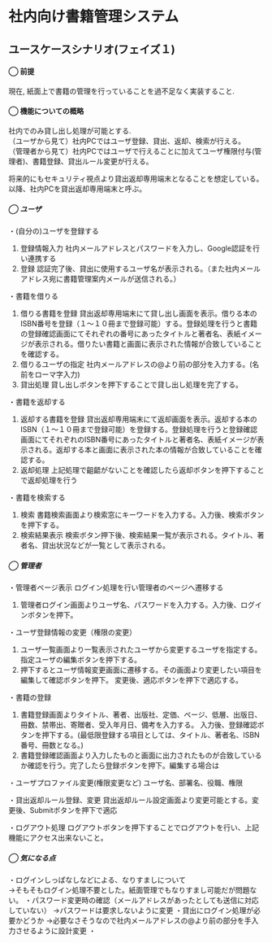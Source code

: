 # 社内向け書籍管理システム
## ユースケースシナリオ(フェイズ１)
#### ◯ 前提  
現在, 紙面上で書籍の管理を行っていることを過不足なく実装すること.  

#### ◯ 機能についての概略
社内でのみ貸し出し処理が可能とする.  
（ユーザから見て）社内PCではユーザ登録、貸出、返却、検索が行える。  
（管理者から見て）社内PCではユーザで行えることに加えてユーザ権限付与(管理者)、書籍登録、貸出ルール変更が行える。  

将来的にもセキュリティ視点より貸出返却専用端末となることを想定している。  
以降、社内PCを貸出返却専用端末と呼ぶ。

##### ◯ ユーザ
・(自分の)ユーザを登録する
1. 登録情報入力
	社内メールアドレスとパスワードを入力し、Google認証を行い連携する
2. 登録
	認証完了後、貸出に使用するユーザ名が表示される。（また社内メールアドレス宛に書籍管理案内メールが送信される。）

・書籍を借りる
1. 借りる書籍を登録
	貸出返却専用端末にて貸し出し画面を表示。借りる本のISBN番号を登録（１〜１０冊まで登録可能）する。登録処理を行うと書籍の登録確認画面にてそれぞれの番号にあったタイトルと著者名、表紙イメージが表示される。借りたい書籍と画面に表示された情報が合致していることを確認する。
2. 借りるユーザの指定
	社内メールアドレスの@より前の部分を入力する。(名前をローマ字入力)
3. 貸出処理
	貸し出しボタンを押下することで貸し出し処理を完了する。

・書籍を返却する
1. 返却する書籍を登録
	貸出返却専用端末にて返却画面を表示。返却する本のISBN（１〜１０冊まで登録可能）を登録する。登録処理を行うと登録確認画面にてそれぞれのISBN番号にあったタイトルと著者名、表紙イメージが表示される。返却する本と画面に表示された本の情報が合致していることを確認する。
2. 返却処理
	上記処理で齟齬がないことを確認したら返却ボタンを押下することで返却処理を行う

・書籍を検索する
1. 検索
	書籍検索画面より検索窓にキーワードを入力する。入力後、検索ボタンを押下する。
2. 検索結果表示
	検索ボタン押下後、検索結果一覧が表示される。タイトル、著者名、貸出状況などが一覧として表示される。


##### ◯ 管理者
・管理者ページ表示
ログイン処理を行い管理者のページへ遷移する
1. 管理者ログイン画面よりユーザ名、パスワードを入力する。入力後、ログインボタンを押下。

・ユーザ登録情報の変更（権限の変更）
1. ユーザ一覧画面より一覧表示されたユーザから変更するユーザを指定する。指定ユーザの編集ボタンを押下する。
2. 押下するとユーザ情報変更画面に遷移する。その画面より変更したい項目を編集して確認ボタンを押下。
変更後、適応ボタンを押下で適応する。

・書籍の登録
1. 書籍登録画面よりタイトル、著者、出版社、定価、ページ、低層、出版日、冊数、禁帯出、寄贈者、受入年月日、備考を入力する。
入力後、登録確認ボタンを押下する。(最低限登録する項目としては、タイトル、著者名、ISBN番号、冊数となる。)
2. 書籍登録確認画面より入力したものと画面に出力されたものが合致しているか確認を行う。完了したら登録ボタンを押下。編集する場合は

・ユーザプロファイル変更(権限変更など)
ユーザ名、部署名、役職、権限

・貸出返却ルール登録、変更
貸出返却ルール設定画面より変更可能とする。変更後、Submitボタンを押下で適応

・ログアウト処理
ログアウトボタンを押下することでログアウトを行い、上記機能にアクセス出来ないこと。

##### ◯ 気になる点
・ログインしっぱなしなどによる、なりすましについて  
	→そもそもログイン処理不要とした。紙面管理でもなりすまし可能だが問題ない。
・パスワード変更時の確認（メールアドレスがあったとしても送信に対応していない）
	→パスワードは要求しないように変更
・貸出にログイン処理が必要かどうか
	→必要なさそうなので社内メールアドレスの@より前の部分を手入力させるように設計変更
・
